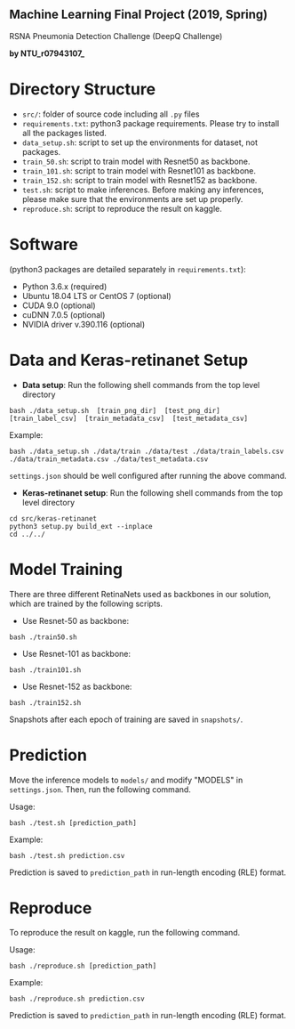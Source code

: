 ## Machine Learning Final Project (2019, Spring)
RSNA Pneumonia Detection Challenge (DeepQ Challenge)

**by NTU_r07943107_**

# Directory Structure

- `src/`: folder of source code including all `.py` files
- `requirements.txt`: python3 package requirements. Please try to install all the packages listed.
- `data_setup.sh`: script to set up the environments for dataset, not packages.
- `train_50.sh`: script to train model with Resnet50 as backbone.
- `train_101.sh`: script to train model with Resnet101 as backbone.
- `train_152.sh`: script to train model with Resnet152 as backbone.
- `test.sh`: script to make inferences. Before making any inferences, please make sure that the environments are set up properly.
- `reproduce.sh`: script to reproduce the result on kaggle.

# Software 
(python3 packages are detailed separately in `requirements.txt`):

- Python 3.6.x (required)
- Ubuntu 18.04 LTS or CentOS 7 (optional)
- CUDA 9.0 (optional)
- cuDNN 7.0.5 (optional)
- NVIDIA driver v.390.116 (optional)

# Data and Keras-retinanet Setup

- **Data setup**: Run the following shell commands from the top level directory
```
bash ./data_setup.sh  [train_png_dir]  [test_png_dir]  [train_label_csv]  [train_metadata_csv]  [test_metadata_csv]
```

Example:
```
bash ./data_setup.sh ./data/train ./data/test ./data/train_labels.csv ./data/train_metadata.csv ./data/test_metadata.csv
```

`settings.json` should be well configured after running the above command.

- **Keras-retinanet setup**: Run the following shell commands from the top level directory
```
cd src/keras-retinanet
python3 setup.py build_ext --inplace
cd ../../
```

# Model Training

There are three different RetinaNets used as backbones in our solution, which are trained by the following scripts.

- Use Resnet-50 as backbone:
```
bash ./train50.sh
```

- Use Resnet-101 as backbone:
```
bash ./train101.sh
```

- Use Resnet-152 as backbone:
```
bash ./train152.sh
```

Snapshots after each epoch of training are saved in `snapshots/`.

# Prediction

Move the inference models to `models/` and modify "MODELS" in `settings.json`. Then, run the following command. 

Usage:

	bash ./test.sh [prediction_path]

Example:

	bash ./test.sh prediction.csv

Prediction is saved to `prediction_path` in run-length encoding (RLE) format.

# Reproduce

To reproduce the result on kaggle, run the following command.

Usage:

	bash ./reproduce.sh [prediction_path]

Example:

	bash ./reproduce.sh prediction.csv

Prediction is saved to `prediction_path` in run-length encoding (RLE) format.

